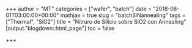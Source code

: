 +++
author = "MT"
categories = ["wafer", "batch"]
date = "2018-08-01T03:00:00+00:00"
mathjax = true
slug = "batchSiNannealing"
tags = ["Thermal", "SiO2"]
title = "Nitruro de Silicio sobre SiO2 con Annealing"
[output."blogdown::html_page"]
toc = false

+++
